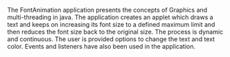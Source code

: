 The FontAnimation application presents the concepts of Graphics and multi-threading in
java. The application creates an applet which draws a text and keeps on increasing its font size to
a defined maximum limit and then reduces the font size back to the original size. The process is
dynamic and continuous. The user is provided options to change the text and text color. Events
and listeners have also been used in the application.